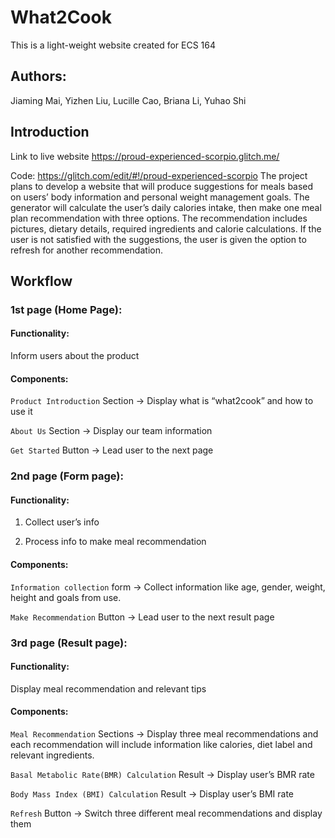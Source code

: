 # What2Cook
This is a light-weight website created for ECS 164


## Authors: 
Jiaming Mai, Yizhen Liu, Lucille Cao, Briana Li, Yuhao Shi


## Introduction

Link to live website https://proud-experienced-scorpio.glitch.me/

Code: https://glitch.com/edit/#!/proud-experienced-scorpio
The project plans to develop a website that will produce suggestions for meals based on users’ body information and personal weight management goals. The generator will calculate the user’s daily calories intake, then make one meal plan recommendation with three options. The recommendation includes pictures, dietary details, required ingredients and calorie calculations. If the user is not satisfied with the suggestions, the user is given the option to refresh for another recommendation. 


## Workflow

### 1st page (Home Page):

#### Functionality: 

Inform users about the product 

#### Components: 

`Product Introduction` Section -> Display what is “what2cook” and how to use it

`About Us` Section -> Display our team information

`Get Started` Button  -> Lead user to the next page

### 2nd page (Form page):

#### Functionality: 

1. Collect user’s info 

2. Process info to make meal recommendation 

#### Components: 

`Information collection` form  -> Collect information like age, gender, weight, height and goals from use.

`Make Recommendation` Button  -> Lead user to the next result page

### 3rd page (Result page):

#### Functionality: 

Display meal recommendation and relevant tips

#### Components: 

`Meal Recommendation` Sections  ->  Display three meal recommendations and each recommendation will include information like calories, diet label and relevant ingredients.

`Basal Metabolic Rate(BMR) Calculation` Result  ->  Display user’s BMR rate

`Body Mass Index (BMI) Calculation` Result ->  Display user’s BMI rate

`Refresh` Button  ->  Switch three different meal recommendations and display them
